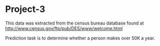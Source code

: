 # Project-3
This data was extracted from the census bureau database found at http://www.census.gov/ftp/pub/DES/www/welcome.html

Prediction task is to determine whether a person makes over 50K a year.

